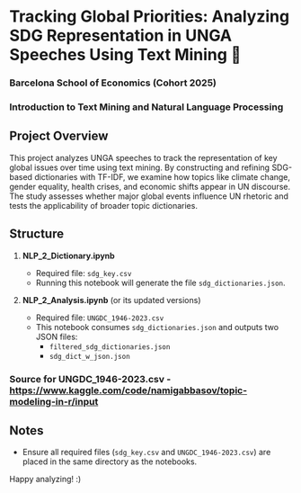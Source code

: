 # Tracking Global Priorities: Analyzing SDG Representation in UNGA Speeches Using Text Mining 🚀

### Barcelona School of Economics (Cohort 2025)
### Introduction to Text Mining and Natural Language Processing

## Project Overview
This project analyzes UNGA speeches to track the representation of key global issues over time using text mining. By constructing and refining SDG-based dictionaries with TF-IDF, we examine how topics like climate change, gender equality, health crises, and economic shifts appear in UN discourse. The study assesses whether major global events influence UN rhetoric and tests the applicability of broader topic dictionaries.

## Structure
1. **NLP_2_Dictionary.ipynb**  
   - Required file: `sdg_key.csv`  
   - Running this notebook will generate the file `sdg_dictionaries.json`.

2. **NLP_2_Analysis.ipynb** (or its updated versions)  
   - Required file: `UNGDC_1946-2023.csv`  
   - This notebook consumes `sdg_dictionaries.json` and outputs two JSON files:
     - `filtered_sdg_dictionaries.json`
     - `sdg_dict_w_json.json`

### Source for UNGDC_1946-2023.csv - https://www.kaggle.com/code/namigabbasov/topic-modeling-in-r/input

## Notes
- Ensure all required files (`sdg_key.csv` and `UNGDC_1946-2023.csv`) are placed in the same directory as the notebooks.

Happy analyzing! :)
